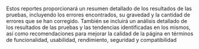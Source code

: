 Estos reportes proporcionará un resumen detallado de los resultados de las pruebas, incluyendo los errores encontrados, su gravedad y la cantidad de errores que se han corregido. 
También se incluirá un análisis detallado de los resultados de las pruebas y las tendencias identificadas en los mismos, así como recomendaciones para mejorar la calidad de la página en términos de funcionalidad, usabilidad, rendimiento, seguridad y compatibilidad
